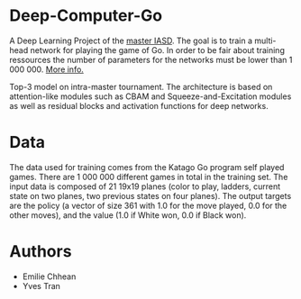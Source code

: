 # Deep-Computer-Go

A Deep Learning Project of the <a href="https://www.lamsade.dauphine.fr/wp/iasd/en/">master IASD</a>. The goal is to train a multi-head network for playing the game of Go. 
In order to be fair about training ressources the number 
of parameters for the networks must be lower than 1 000 000. <a href="https://www.lamsade.dauphine.fr/~cazenave/DeepLearningProject.html">More info.</a>

Top-3 model on intra-master tournament. The architecture is based on attention-like modules such as CBAM and Squeeze-and-Excitation modules as well as 
residual blocks and activation functions for deep networks. 


# Data

The data used for training comes from 
the Katago Go program self played games. There are 1 000 000 different games in total in the training set. The input data is composed of 21 19x19 planes 
(color to play, ladders, current state on two planes, two previous states on four planes). The output targets are the policy (a vector of size 361 with 1.0 
for the move played, 0.0 for the other moves), and the value (1.0 if White won, 0.0 if Black won). 


# Authors

* Emilie Chhean
* Yves Tran
